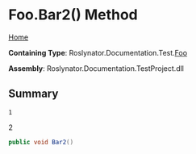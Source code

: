<a name="_top"></a>

# Foo\.Bar2\(\) Method

[Home](../../../../../README.md#_top)

**Containing Type**: Roslynator\.Documentation\.Test\.[Foo](../README.md#_top)

**Assembly**: Roslynator\.Documentation\.TestProject\.dll

## Summary

    1
2

```csharp
public void Bar2()
```

